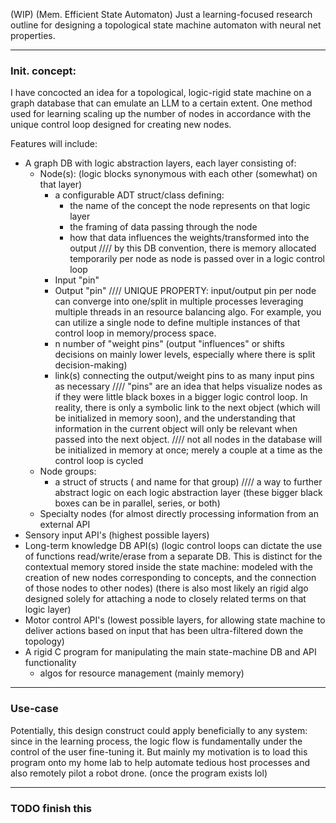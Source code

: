 (WIP) (Mem. Efficient State Automaton) Just a learning-focused research outline for designing a topological state machine automaton with neural net properties.

---
### Init. concept:

I have concocted an idea for a topological, logic-rigid state machine on a graph database that can emulate an LLM to a certain extent. One method used for learning scaling up the number of nodes in accordance with the unique control loop designed for creating new nodes.

Features will include:

* A graph DB with logic abstraction layers, each layer consisting of:
	* Node(s): (logic blocks synonymous with each other (somewhat) on that layer)
		* a configurable ADT struct/class defining:
			* the name of the concept the node represents on that logic layer
			* the framing of data passing through the node
			* how that data influences the weights/transformed into the output
			//// by this DB convention, there is memory allocated temporarily per node as node is passed over in a logic control loop
		* Input "pin"
		* Output "pin"
		//// UNIQUE PROPERTY: input/output pin per node can converge into one/split in multiple processes leveraging multiple threads in an resource balancing algo. For example, you can utilize a single node to define multiple instances of that control loop in memory/process space.
		* n number of "weight pins" (output "influences" or shifts decisions on mainly lower levels, especially where there is split decision-making)
		* link(s) connecting the output/weight pins to as many input pins as necessary
		//// "pins" are an idea that helps visualize nodes as if they were little black boxes in a bigger logic control loop. In reality, there is only a symbolic link to the next object (which will be initialized in memory soon), and the understanding that information in the current object will only be relevant when passed into the next object.
		//// not all nodes in the database will be initialized in memory at once; merely a couple at a time as the control loop is cycled
	* Node groups:
		* a struct of structs ( and name for that group)
		//// a way to further abstract logic on each logic abstraction layer (these bigger black boxes can be in parallel, series, or both)
	* Specialty nodes (for almost directly processing information from an external API
* Sensory input API's (highest possible layers)
* Long-term knowledge DB API(s) (logic control loops can dictate the use of functions read/write/erase from a separate DB. This is distinct for the contextual memory stored inside the state machine: modeled with the creation of new nodes corresponding to concepts, and the connection of those nodes to other nodes) (there is also most likely an rigid algo designed solely for attaching a node to closely related terms on that logic layer)
* Motor control API's (lowest possible layers, for allowing state machine to deliver actions based on input that has been ultra-filtered down the topology)
* A rigid C program for manipulating the main state-machine DB and API functionality
	* algos for resource management (mainly memory)

---

### Use-case
Potentially, this design construct could apply beneficially to any system: since in the learning process, the logic flow is fundamentally under the control of the user fine-tuning it. But mainly my motivation is to load this program onto my home lab to help automate tedious host processes and also remotely pilot a robot drone. (once the program exists lol)

---

### TODO finish this
